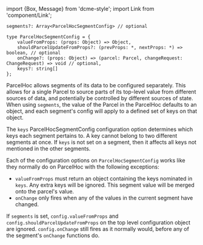 import {Box, Message} from 'dcme-style';
import Link from 'component/Link';

```flow
segments?: Array<ParcelHocSegmentConfig> // optional

type ParcelHocSegmentConfig = {
    valueFromProps: (props: Object) => Object,
    shouldParcelUpdateFromProps?: (prevProps: *, nextProps: *) => boolean, // optional
    onChange?: (props: Object) => (parcel: Parcel, changeRequest: ChangeRequest) => void // optional,
    keys?: string[]
};
```

ParcelHoc allows segments of its data to be configured separately. This allows for a single Parcel to source parts of its top-level value from different sources of data, and potentially be controlled by different sources of state. When using `segments`, the value of the Parcel in the ParcelHoc defaults to an object, and each segment's config will apply to a defined set of keys on that object.

The `keys` ParcelHocSegmentConfig configuration option determines which keys each segment pertains to. A key cannot belong to two different segments at once. If `keys` is not set on a segment, then it affects all keys not mentioned in the other segments.

Each of the configuration options on `ParcelHocSegmentConfig` works like they normally do on ParcelHoc with the following exceptions:

- `valueFromProps` must return an object containing the keys nominated in `keys`. Any extra keys will be ignored. This segment value will be merged onto the parcel's value.
- `onChange` only fires when any of the values in the current segment have changed.

If `segments` is set, `config.valueFromProps` and `config.shouldParcelUpdateFromProps` on the top level configuration object are ignored. `config.onChange` still fires as it normally would, before any of the segment's `onChange` functions do. 
